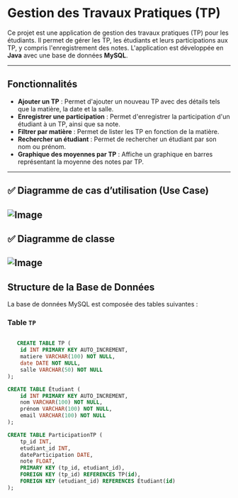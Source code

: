 # Gestion des Travaux Pratiques (TP)

Ce projet est une application de gestion des travaux pratiques (TP) pour les étudiants. Il permet de gérer les TP, les étudiants et leurs participations aux TP, y compris l'enregistrement des notes. L'application est développée en **Java** avec une base de données **MySQL**.

---

## Fonctionnalités

- **Ajouter un TP** : Permet d'ajouter un nouveau TP avec des détails tels que la matière, la date et la salle.
- **Enregistrer une participation** : Permet d'enregistrer la participation d'un étudiant à un TP, ainsi que sa note.
- **Filtrer par matière** : Permet de lister les TP en fonction de la matière.
- **Rechercher un étudiant** : Permet de rechercher un étudiant par son nom ou prénom.
- **Graphique des moyennes par TP** : Affiche un graphique en barres représentant la moyenne des notes par TP.

---
## ✅ Diagramme de cas d’utilisation (Use Case)
![Image](https://github.com/user-attachments/assets/d35495b8-709f-4746-99bf-7bc11185f4a5)
---
## ✅ Diagramme de classe
![Image](https://github.com/user-attachments/assets/2f3aa477-3a95-40ca-86e6-225e0e136c6c)
---
## Structure de la Base de Données

La base de données MySQL est composée des tables suivantes :

### Table `TP`
```sql

   CREATE TABLE TP (
    id INT PRIMARY KEY AUTO_INCREMENT,
    matiere VARCHAR(100) NOT NULL,
    date DATE NOT NULL,
    salle VARCHAR(50) NOT NULL
);

CREATE TABLE Étudiant (
    id INT PRIMARY KEY AUTO_INCREMENT,
    nom VARCHAR(100) NOT NULL,
    prénom VARCHAR(100) NOT NULL,
    email VARCHAR(100) NOT NULL
);

CREATE TABLE ParticipationTP (
    tp_id INT,
    etudiant_id INT,
    dateParticipation DATE,
    note FLOAT,
    PRIMARY KEY (tp_id, etudiant_id),
    FOREIGN KEY (tp_id) REFERENCES TP(id),
    FOREIGN KEY (etudiant_id) REFERENCES Étudiant(id)
);
